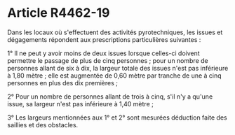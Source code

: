 # Article R4462-19

Dans les locaux où s'effectuent des activités pyrotechniques, les issues et dégagements répondent aux prescriptions particulières suivantes : 

1° Il ne peut y avoir moins de deux issues lorsque celles-ci doivent permettre le passage de plus de cinq personnes ; pour un nombre de personnes allant de six à dix, la largeur totale des issues n'est pas inférieure à 1,80 mètre ; elle est augmentée de 0,60 mètre par tranche de une à cinq personnes en plus des dix premières ; 

2° Pour un nombre de personnes allant de trois à cinq, s'il n'y a qu'une issue, sa largeur n'est pas inférieure à 1,40 mètre ; 

3° Les largeurs mentionnées aux 1° et 2° sont mesurées déduction faite des saillies et des obstacles.